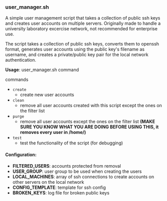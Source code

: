 ### user_manager.sh

A simple user management script that takes a collection of public ssh keys and creates user accounts on multiple servers. Originally made to handle a university laboratory excercise network, not recommended for enterprise use.

The script takes a collection of public ssh keys, converts them to openssh format, generates user accounts using the public key's filename as username, and creates a private/public key pair for the local network authentication.


**Usage**: user_manager.sh command

commands
  - `create`
    - create new user accounts
  - `clean`
    - remove all user accounts created with this script except the ones on the filter list
  - `purge`
    - remove all user accounts except the ones on the filter list **(MAKE SURE YOU KNOW WHAT YOU ARE DOING BEFORE USING THIS, it removes every user in /home/)**
  - `test`
    - test the functionality of the script (for debugging)

#### Configuration:

- **FILTERED_USERS**: accounts protected from removal
- **USER_GROUP**: user group to be used when creating the users
- **LOCAL_MACHINES**: array of ssh connections to create accounts on other servers on the local network
- **CONFIG_TEMPLATE**: template for ssh config
- **BROKEN_KEYS**: log file for broken public keys
